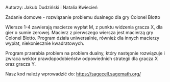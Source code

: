 Autorzy: Jakub Dudziński i Natalia Kwiecień

Zadanie domowe - rozwiązanie problemu dualnego dla gry Colonel Blotto

Wiersze 1-4 zawierają macierze wypłat M, z punktu widzenia gracza X, dla gier o sumie zerowej. Macierz z pierwszego wiersza jest macierzą gry Colonel Blotto.
Program działa uniwersalnie, również dla innych macierzy wypłat, niekoniecznie kwadratowych. 

Program przerabia problem na problem dualny, który następnie rozwiązuje i zwraca wektor prawdopodobieństw odpowiednich strategii dla gracza
X oraz gracza Y.

Nasz kod należy wprowadzić do: https://sagecell.sagemath.org/
